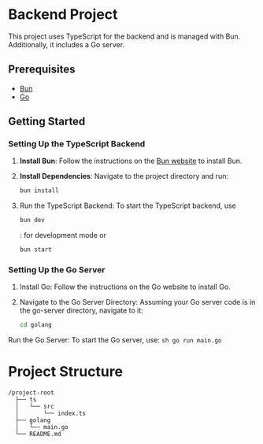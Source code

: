 # Backend Project

This project uses TypeScript for the backend and is managed with Bun. Additionally, it includes a Go server.

## Prerequisites

- [Bun](https://bun.sh/)
- [Go](https://golang.org/)

## Getting Started

### Setting Up the TypeScript Backend

1. **Install Bun**:
   Follow the instructions on the [Bun website](https://bun.sh/) to install Bun.

2. **Install Dependencies**:
   Navigate to the project directory and run:
   ```sh
   bun install
   ```
3. Run the TypeScript Backend: To start the TypeScript backend, use
    ```sh
    bun dev
    ```
    : for development mode or
    ```sh
    bun start
    ```

### Setting Up the Go Server
1. Install Go: Follow the instructions on the Go website to install Go.

2. Navigate to the Go Server Directory: Assuming your Go server code is in the go-server directory, navigate to it:
    ```sh
    cd golang
    ```

Run the Go Server: To start the Go server, use:
    ```sh
    go run main.go
    ```

# Project Structure
```
/project-root
  ├── ts
  │   └── src
  │       └── index.ts
  ├── golang
  │   └── main.go
  └── README.md
```